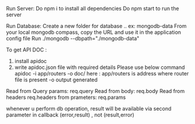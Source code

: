Run Server:
Do npm i to install all dependencies
Do npm start to run the server

Run Database:
Create a new folder for database .. ex: mongodb-data
From your local mongodb compass, copy the URL and use it in the application config file 
Run ./mongodb --dbpath="./mongodb-data"


To get API DOC :

1. install apidoc
2. write apidoc.json file with required details
   Please use below command
   apidoc -i app/routers -o doc/
   here : app/routers is address where router file is present
   -o output generated

Read from Query params:
req.query
Read from body:
req.body
Read from headers
req.headers
from prameters:
req.params


whenever u perform db operation, result will be available via second parameter in callback
(error,result) , not (result,error)
